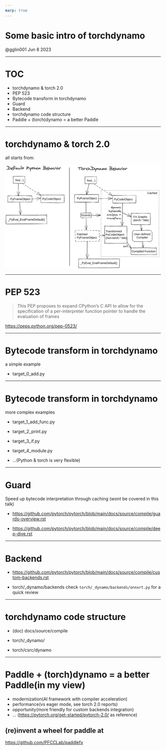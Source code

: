 ```yaml
---
marp: true
---
```


# Some basic intro of torchdynamo

@gglin001
Jun 8 2023

---

# TOC

- torchdynamo & torch 2.0
- PEP 523
- Bytecode transform in torchdynamo
- Guard
- Backend
- torchdynamo code structure
- Paddle + (torch)dynamo = a better Paddle

---

# torchdynamo & torch 2.0

all starts from:

![width:700px](./imgs/TorchDynamo.png)

<!-- https://pytorch.org/docs/stable/dynamo/index.html -->

---

# PEP 523

> This PEP proposes to expand CPython’s C API to allow for the specification of a per-interpreter function pointer to handle the evaluation of frames

https://peps.python.org/pep-0523/

---

# Bytecode transform in torchdynamo

a simple example

- target_0_add.py

---

# Bytecode transform in torchdynamo

more complex examples

- target_1_add_func.py
- target_2_print.py
- target_3_if.py
- target_4_module.py

- ...(Python & torch is very flexible)

---

# Guard

Speed up bytecode interpretation through caching
(wont be covered in this talk)

- https://github.com/pytorch/pytorch/blob/main/docs/source/compile/guards-overview.rst

- https://github.com/pytorch/pytorch/blob/main/docs/source/compile/deep-dive.rst

---

# Backend

- https://github.com/pytorch/pytorch/blob/main/docs/source/compile/custom-backends.rst

- torch/\_dynamo/backends
  check `torch/_dynamo/backends/onnxrt.py` for a quick review

---

# torchdynamo code structure

- (doc) docs/source/compile

- torch/\_dynamo/
- torch/csrc/dynamo

---

# Paddle + (torch)dynamo = a better Paddle(in my view)

- modernization(AI framework with compiler acceleration)
- performance(vs eager mode, see torch 2.0 reports)
- opportunity(more friendly for custom backends integration)
- ... (https://pytorch.org/get-started/pytorch-2.0/ as reference)

## (re)invent a wheel for paddle at

https://github.com/PFCCLab/paddlefx
